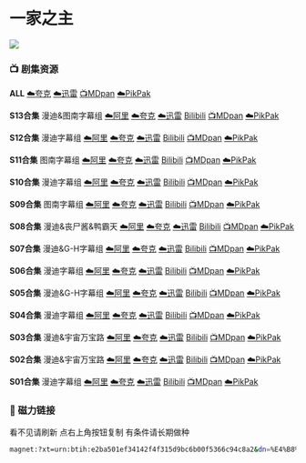 # 一家之主
![](/image/wp2499406.jpeg)

### **📺 剧集资源**

**ALL**
[☁️夸克](https://pan.quark.cn/s/a246883a159a) [☁️迅雷](https://pan.xunlei.com/s/VNnhJkKcbm-9UwFldmH_5UqfA1?pwd=qs3e#) [📺MDpan](https://pan.mdsub.top/%E4%B8%80%E5%AE%B6%E4%B9%8B%E4%B8%BB) [☁️PikPak](https://mypikpak.com/s/VNmWVnWkPp2tU0AMeCpmw5bbo1)

**S13合集** 漫迪&图南字幕组
[☁️阿里](https://www.aliyundrive.com/s/tcSjk87zXah) [☁️夸克](https://pan.quark.cn/s/a246883a159a) [☁️迅雷](https://pan.xunlei.com/s/VNnhJnxHRGbc2ARQHQ4a-3fAA1?pwd=g5hu#) [Bilibili](https://www.bilibili.com/video/BV1os411J7ga) [📺MDpan](https://pan.mdsub.top/%E4%B8%80%E5%AE%B6%E4%B9%8B%E4%B8%BB) [☁️PikPak](https://mypikpak.com/s/VNmWVnWkPp2tU0AMeCpmw5bbo1)

**S12合集** 漫迪字幕组
[☁️阿里](https://www.aliyundrive.com/s/A8g6Vw2M4Hi) [☁️夸克](https://pan.quark.cn/s/a246883a159a) [☁️迅雷](https://pan.xunlei.com/s/VNnhJrKuW4p1gOsN30HXcSJzA1?pwd=k2i3#) [Bilibili](https://www.bilibili.com/video/BV1rx411876J/) [📺MDpan](https://pan.mdsub.top/%E4%B8%80%E5%AE%B6%E4%B9%8B%E4%B8%BB) [☁️PikPak](https://mypikpak.com/s/VNmWVnWkPp2tU0AMeCpmw5bbo1)

**S11合集** 图南字幕组
[☁️阿里](https://www.aliyundrive.com/s/gQJtGFS8HqD) [☁️夸克](https://pan.quark.cn/s/a246883a159a) [☁️迅雷](https://pan.xunlei.com/s/VNnhJuWK6WxXC_eOBiyJ8ND6A1?pwd=uyci#) [Bilibili](https://www.bilibili.com/video/BV1Qx411E7dx) [📺MDpan](https://pan.mdsub.top/%E4%B8%80%E5%AE%B6%E4%B9%8B%E4%B8%BB) [☁️PikPak](https://mypikpak.com/s/VNmWVnWkPp2tU0AMeCpmw5bbo1)

**S10合集** 漫迪字幕组
[☁️阿里](https://www.aliyundrive.com/s/xJ2ruYf2yww) [☁️夸克](https://pan.quark.cn/s/a246883a159a) [☁️迅雷](https://pan.xunlei.com/s/VNnhJxIOmkP7O8i9z1ArCX9oA1?pwd=8sdi#) [Bilibili](https://www.bilibili.com/video/BV19x41127pH) [📺MDpan](https://pan.mdsub.top/%E4%B8%80%E5%AE%B6%E4%B9%8B%E4%B8%BB) [☁️PikPak](https://mypikpak.com/s/VNmWVnWkPp2tU0AMeCpmw5bbo1)

**S09合集** 图南字幕组
[☁️阿里](https://www.aliyundrive.com/s/xJ2ruYf2yww) [☁️夸克](https://pan.quark.cn/s/a246883a159a) [☁️迅雷](https://pan.xunlei.com/s/VNnhK-oYhvzwOUhb-xzwmpNlA1?pwd=dfq2#) [Bilibili](https://www.bilibili.com/video/BV1sx411h7DJ) [📺MDpan](https://pan.mdsub.top/%E4%B8%80%E5%AE%B6%E4%B9%8B%E4%B8%BB) [☁️PikPak](https://mypikpak.com/s/VNmWVnWkPp2tU0AMeCpmw5bbo1)

**S08合集** 漫迪&丧尸酱&鸭霸天
[☁️阿里](https://www.aliyundrive.com/s/q8czykB2obU) [☁️夸克](https://pan.quark.cn/s/a246883a159a) [☁️迅雷](https://pan.xunlei.com/s/VNnhK2vwHNQyvE5d2_hP428CA1?pwd=8bbv#) [Bilibili](https://www.bilibili.com/video/BV1Dx411r7oP) [📺MDpan](https://pan.mdsub.top/%E4%B8%80%E5%AE%B6%E4%B9%8B%E4%B8%BB) [☁️PikPak](https://mypikpak.com/s/VNmWVnWkPp2tU0AMeCpmw5bbo1)

**S07合集** 漫迪&G-H字幕组
[☁️阿里](https://www.aliyundrive.com/s/udSHRRAuo8e) [☁️夸克](https://pan.quark.cn/s/a246883a159a) [☁️迅雷](https://pan.xunlei.com/s/VNnhK6KKxzc0mf6COBL27i5KA1?pwd=4eyt#) [Bilibili](https://www.bilibili.com/video/BV1gs411R7eu) [📺MDpan](https://pan.mdsub.top/%E4%B8%80%E5%AE%B6%E4%B9%8B%E4%B8%BB) [☁️PikPak](https://mypikpak.com/s/VNmWVnWkPp2tU0AMeCpmw5bbo1)

**S06合集** 漫迪字幕组
[☁️阿里](https://www.aliyundrive.com/s/ckhht7BJmYz) [☁️夸克](https://pan.quark.cn/s/a246883a159a) [☁️迅雷](https://pan.xunlei.com/s/VNnhK9c2xvfPlaWGTTE6N22-A1?pwd=6uir#) [Bilibili](https://www.bilibili.com/video/BV1Dx411T74p) [📺MDpan](https://pan.mdsub.top/%E4%B8%80%E5%AE%B6%E4%B9%8B%E4%B8%BB) [☁️PikPak](https://mypikpak.com/s/VNmWVnWkPp2tU0AMeCpmw5bbo1)

**S05合集** 漫迪&G-H字幕组
[☁️阿里](https://www.aliyundrive.com/s/g8JRk9HPjSr) [☁️夸克](https://pan.quark.cn/s/a246883a159a) [☁️迅雷](https://pan.xunlei.com/s/VNnhKDExaNfg7FTjT3QcIzdnA1?pwd=uagq#) [Bilibili](https://www.bilibili.com/video/BV1fs41197t8) [📺MDpan](https://pan.mdsub.top/%E4%B8%80%E5%AE%B6%E4%B9%8B%E4%B8%BB) [☁️PikPak](https://mypikpak.com/s/VNmWVnWkPp2tU0AMeCpmw5bbo1)

**S04合集** 漫迪字幕组
[☁️阿里](https://www.aliyundrive.com/s/ZX1jn1u7QgX) [☁️夸克](https://pan.quark.cn/s/a246883a159a) [☁️迅雷](https://pan.xunlei.com/s/VNnhKGPtig6iwEqUa6QdhSY7A1?pwd=9xwy#) [Bilibili](https://www.bilibili.com/video/BV1sx411273j) [📺MDpan](https://pan.mdsub.top/%E4%B8%80%E5%AE%B6%E4%B9%8B%E4%B8%BB) [☁️PikPak](https://mypikpak.com/s/VNmWVnWkPp2tU0AMeCpmw5bbo1)

**S03合集** 漫迪&宇宙万宝路
[☁️阿里](https://www.aliyundrive.com/s/NqqCD342ebJ) [☁️夸克](https://pan.quark.cn/s/a246883a159a) [☁️迅雷](https://pan.xunlei.com/s/VNnhKKE0gIXcHGWlwnCiUJwXA1?pwd=ptn6#) [Bilibili](https://www.bilibili.com/video/BV1Hx41127L4) [📺MDpan](https://pan.mdsub.top/%E4%B8%80%E5%AE%B6%E4%B9%8B%E4%B8%BB) [☁️PikPak](https://mypikpak.com/s/VNmWVnWkPp2tU0AMeCpmw5bbo1)

**S02合集** 漫迪&宇宙万宝路
[☁️阿里](https://www.aliyundrive.com/s/48a137Tr2v7) [☁️夸克](https://pan.quark.cn/s/a246883a159a) [☁️迅雷](https://pan.xunlei.com/s/VNnhKNkBVIOJAHKixEcQqKUPA1?pwd=v3aw#) [Bilibili](https://www.bilibili.com/video/BV1ns411s7ES) [📺MDpan](https://pan.mdsub.top/%E4%B8%80%E5%AE%B6%E4%B9%8B%E4%B8%BB) [☁️PikPak](https://mypikpak.com/s/VNmWVnWkPp2tU0AMeCpmw5bbo1)

**S01合集** 漫迪字幕组
[☁️阿里](https://www.aliyundrive.com/s/ee6nXDejHcP) [☁️夸克](https://pan.quark.cn/s/a246883a159a) [☁️迅雷](https://pan.xunlei.com/s/VNnhKR40qQED-xeXOieLmTvdA1?pwd=u9fc#) [Bilibili](https://www.bilibili.com/video/BV1tx411P7H5/) [📺MDpan](https://pan.mdsub.top/%E4%B8%80%E5%AE%B6%E4%B9%8B%E4%B8%BB) [☁️PikPak](https://mypikpak.com/s/VNmWVnWkPp2tU0AMeCpmw5bbo1)

### 🧲 磁力链接

看不见请刷新 点右上角按钮复制 有条件请长期做种

```bash
magnet:?xt=urn:btih:e2ba501ef34142f4f315d9bc6b00f5366c94c8a2&dn=%E4%B8%80%E5%AE%B6%E4%B9%8B%E4%B8%BB.King.Of.The.Hill.ALL.%E4%B8%AD%E6%96%87%E5%AD%97%E5%B9%95&tr=http%3A%2F%2F1337.abcvg.info%3A80%2Fannounce&tr=https%3A%2F%2F1337.abcvg.info%3A443%2Fannounce&tr=http%3A%2F%2Fbt.okmp3.ru%3A2710%2Fannounce&tr=http%3A%2F%2Fbvarf.tracker.sh%3A2086%2Fannounce&tr=http%3A%2F%2Fnyaa.tracker.wf%3A7777%2Fannounce&tr=http%3A%2F%2Fopen.acgnxtracker.com%3A80%2Fannounce&tr=http%3A%2F%2Fshare.camoe.cn%3A8080%2Fannounce&tr=http%3A%2F%2Ft.nyaatracker.com%3A80%2Fannounce&tr=http%3A%2F%2Ftorrentsmd.com%3A8080%2Fannounce&tr=http%3A%2F%2Ftracker.bt4g.com%3A2095%2Fannounce&tr=http%3A%2F%2Ftracker.electro-torrent.pl%3A80%2Fannounce&tr=http%3A%2F%2Ftracker.files.fm%3A6969%2Fannounce&tr=http%3A%2F%2Ftracker.gbitt.info%3A80%2Fannounce&tr=https%3A%2F%2Ftracker.gbitt.info%3A443%2Fannounce&tr=http%3A%2F%2Ftracker.ipv6tracker.org%3A80%2Fannounce&tr=http%3A%2F%2Ftracker.ipv6tracker.ru%3A80%2Fannounce&tr=http%3A%2F%2Ftracker.nartlof.com.br%3A6969%2Fannounce&tr=http%3A%2F%2Ftracker.renfei.net%3A8080%2Fannounce&tr=http%3A%2F%2Ftracker.tfile.co%3A80%2Fannounce&tr=http%3A%2F%2Fv6-tracker.0g.cx%3A6969%2Fannounce&tr=http%3A%2F%2Fwww.all4nothin.net%3A80%2Fannounce.php&tr=http%3A%2F%2Fwww.wareztorrent.com%3A80%2Fannounce&tr=https%3A%2F%2Ft1.hloli.org%3A443%2Fannounce&tr=https%3A%2F%2Ftr.burnabyhighstar.com%3A443%2Fannounce&tr=https%3A%2F%2Ftracker.kuroy.me%3A443%2Fannounce&tr=https%3A%2F%2Ftracker.lilithraws.cf%3A443%2Fannounce&tr=https%3A%2F%2Ftracker.lilithraws.org%3A443%2Fannounce&tr=https%3A%2F%2Ftracker.loligirl.cn%3A443%2Fannounce&tr=https%3A%2F%2Ftracker.tamersunion.org%3A443%2Fannounce&tr=https%3A%2F%2Ftracker.yemekyedim.com%3A443%2Fannounce&tr=https%3A%2F%2Ftracker1.520.jp%3A443%2Fannounce&tr=https%3A%2F%2Ftrackers.mlsub.net%3A443%2Fannounce&tr=https%3A%2F%2Fwww.peckservers.com%3A9443%2Fannounce&tr=udp%3A%2F%2Fapi.alarmasqueretaro.com%3A3074%2Fannounce&tr=udp%3A%2F%2Fd40969.acod.regrucolo.ru%3A6969%2Fannounce&tr=udp%3A%2F%2Fec2-18-191-163-220.us-east-2.compute.amazonaws.com%3A6969%2Fannounce&tr=udp%3A%2F%2Fepider.me%3A6969%2Fannounce&tr=udp%3A%2F%2Fexodus.desync.com%3A6969%2Fannounce&tr=udp%3A%2F%2Fipv6.fuuuuuck.com%3A6969%2Fannounce&tr=udp%3A%2F%2Fisk.richardsw.club%3A6969%2Fannounce&tr=udp%3A%2F%2Fmoonburrow.club%3A6969%2Fannounce&tr=udp%3A%2F%2Fmovies.zsw.ca%3A6969%2Fannounce&tr=udp%3A%2F%2Fns1.monolithindustries.com%3A6969%2Fannounce&tr=udp%3A%2F%2Fodd-hd.fr%3A6969%2Fannounce&tr=udp%3A%2F%2Foh.fuuuuuck.com%3A6969%2Fannounce&tr=udp%3A%2F%2Fopen.demonii.com%3A1337%2Fannounce&tr=udp%3A%2F%2Fopen.free-tracker.ga%3A6969%2Fannounce&tr=udp%3A%2F%2Fopen.stealth.si%3A80%2Fannounce&tr=udp%3A%2F%2Fopen.tracker.ink%3A6969%2Fannounce&tr=udp%3A%2F%2Fopen.u-p.pw%3A6969%2Fannounce&tr=udp%3A%2F%2Fopentor.org%3A2710%2Fannounce&tr=udp%3A%2F%2Fopentracker.io%3A6969%2Fannounce&tr=udp%3A%2F%2Fp4p.arenabg.com%3A1337%2Fannounce&tr=udp%3A%2F%2Fretracker.lanta.me%3A2710%2Fannounce&tr=udp%3A%2F%2Fretracker01-msk-virt.corbina.net%3A80%2Fannounce&tr=udp%3A%2F%2Fsabross.xyz%3A6969%2Fannounce&tr=udp%3A%2F%2Fthetracker.org%3A80%2Fannounce&tr=udp%3A%2F%2Fthouvenin.cloud%3A6969%2Fannounce&tr=udp%3A%2F%2Ftk1.trackerservers.com%3A8080%2Fannounce&tr=udp%3A%2F%2Ftracker-udp.gbitt.info%3A80%2Fannounce&tr=udp%3A%2F%2Ftracker.0x7c0.com%3A6969%2Fannounce&tr=udp%3A%2F%2Ftracker.cyberia.is%3A6969%2Fannounce&tr=udp%3A%2F%2Ftracker.dler.com%3A6969%2Fannounce&tr=udp%3A%2F%2Ftracker.doko.moe%3A6969%2Fannounce&tr=udp%3A%2F%2Ftracker.edkj.club%3A6969%2Fannounce&tr=udp%3A%2F%2Ftracker.fnix.net%3A6969%2Fannounce&tr=udp%3A%2F%2Ftracker.mirrorbay.org%3A6969%2Fannounce&tr=udp%3A%2F%2Ftracker.openbittorrent.com%3A6969%2Fannounce&tr=udp%3A%2F%2Ftracker.opentrackr.org%3A1337%2Fannounce&tr=udp%3A%2F%2Ftracker.skynetcloud.site%3A6969%2Fannounce&tr=udp%3A%2F%2Ftracker.skyts.net%3A6969%2Fannounce&tr=udp%3A%2F%2Ftracker.srv00.com%3A6969%2Fannounce&tr=udp%3A%2F%2Ftracker.t-rb.org%3A6969%2Fannounce&tr=udp%3A%2F%2Ftracker.theoks.net%3A6969%2Fannounce&tr=udp%3A%2F%2Ftracker.therarbg.com%3A6969%2Fannounce&tr=udp%3A%2F%2Ftracker.torrent.eu.org%3A451%2Fannounce&tr=udp%3A%2F%2Ftracker.torrust-demo.com%3A6969%2Fannounce&tr=udp%3A%2F%2Ftracker.tryhackx.org%3A6969%2Fannounce&tr=udp%3A%2F%2Ftracker1.bt.moack.co.kr%3A80%2Fannounce&tr=udp%3A%2F%2Ftracker2.dler.com%3A80%2Fannounce&tr=udp%3A%2F%2Ftracker3.itzmx.com%3A6961%2Fannounce&tr=udp%3A%2F%2Fttk2.nbaonlineservice.com%3A6969%2Fannounce&tr=udp%3A%2F%2Fu4.trakx.crim.ist%3A1337%2Fannounce&tr=udp%3A%2F%2Fu6.trakx.crim.ist%3A1337%2Fannounce&tr=udp%3A%2F%2Fuploads.gamecoast.net%3A6969%2Fannounce&tr=udp%3A%2F%2Fwepzone.net%3A6969%2Fannounce&tr=udp%3A%2F%2Fwww.torrent.eu.org%3A451%2Fannounce&tr=udp%3A%2F%2Fy.paranoid.agency%3A6969%2Fannounce&tr=udp%3A%2F%2Fyahor.of.by%3A6969%2Fannounce
```